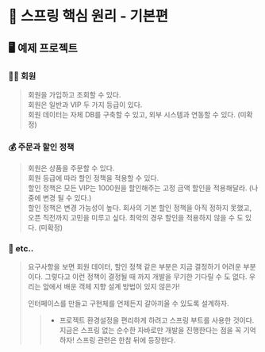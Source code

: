 # 🌱 스프링 핵심 원리 - 기본편
## 🖥️ 예제 프로젝트

### 🙋🏻 ‍회원
>회원을 가입하고 조회할 수 있다.  
회원은 일반과 VIP 두 가지 등급이 있다.  
회원 데이터는 자체 DB를 구축할 수 있고, 외부 시스템과 연동할 수 있다. (미확정)

### 💰 주문과 할인 정책
>회원은 상품을 주문할 수 있다.  
회원 등급에 따라 할인 정책을 적용할 수 있다.  
할인 정책은 모든 VIP는 1000원을 할인해주는 고정 금액 할인을 적용해달라. (나중에 변경 될 수 있다.)  
할인 정책은 변경 가능성이 높다. 회사의 기본 할인 정책을 아직 정하지 못했고, 오픈 직전까지 고민을 미루고 싶다. 최악의 경우 할인을 적용하지 않을 수 도 있다. (미확정)

### 📕 etc..
> 요구사항을 보면 회원 데이터, 할인 정책 같은 부분은 지금 결정하기 어려운 부분이다. 그렇다고 이런 정책이 결정될 때 까지 개발을 무기한 기다릴 수 도 없다.
우리는 앞에서 배운 객체 지향 설계 방법이 있지 않은가!
>
> 인터페이스를 만들고 구현체를 언제든지 갈아끼울 수 있도록 설계하자.
>
>> - 프로젝트 환경설정을 편리하게 하려고 스프링 부트를 사용한 것이다. 지금은 스프링 없는 순수한
     자바로만 개발을 진행한다는 점을 꼭 기억하자! 스프링 관련은 한참 뒤에 등장한다.